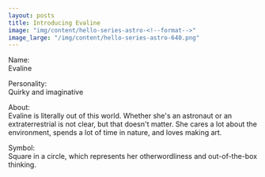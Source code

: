 ```yaml
---
layout: posts
title: Introducing Evaline
image: "img/content/hello-series-astro-<!--format-->"
image_large: "/img/content/hello-series-astro-640.png"
---
```


Name:<br>
Evaline

Personality:<br>
Quirky and imaginative

About:<br>
Evaline is literally out of this world. 
Whether she's an astronaut or an extraterrestrial is not clear, but that doesn't matter.
She cares a lot about the environment, spends a lot of time in nature, and loves making art.

Symbol:<br>
Square in a circle, which represents her otherwordliness and out-of-the-box thinking.
